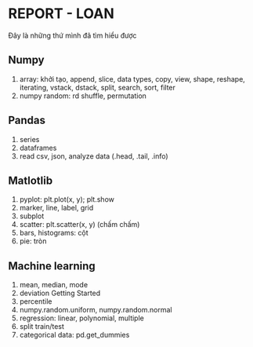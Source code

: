 # REPORT - LOAN

Đây là những thứ mình đã tìm hiểu được

## Numpy

1. array: khởi tạo, append, slice, data types, copy, view, shape, reshape, iterating, vstack, dstack, split, search, sort, filter
2. numpy random: rd shuffle, permutation

## Pandas
1. series
2. dataframes
3. read csv, json, analyze data (.head, .tail, .info)

## Matlotlib
1. pyplot: plt.plot(x, y); plt.show
2. marker, line, label, grid
3. subplot
4. scatter: plt.scatter(x, y) (chấm chấm)
5. bars, histograms: cột
6. pie: tròn

## Machine learning 
1. mean, median, mode
2. deviation Getting Started
3. percentile
4. numpy.random.uniform, numpy.random.normal
5. regression: linear, polynomial, multiple
6. split train/test
7. categorical data: pd.get_dummies
